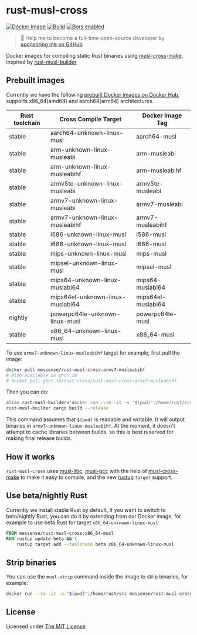 # rust-musl-cross

[![Docker Image](https://img.shields.io/docker/pulls/messense/rust-musl-cross.svg?maxAge=2592000)](https://hub.docker.com/r/messense/rust-musl-cross/)
[![Build](https://github.com/rust-cross/rust-musl-cross/workflows/Build/badge.svg)](https://github.com/rust-cross/rust-musl-cross/actions?query=workflow%3ABuild)
[![Bors enabled](https://bors.tech/images/badge_small.svg)](https://app.bors.tech/repositories/58197)

> 🚀 Help me to become a full-time open-source developer by [sponsoring me on GitHub](https://github.com/sponsors/messense)

Docker images for compiling static Rust binaries using [musl-cross-make][],
inspired by [rust-musl-builder](https://github.com/emk/rust-musl-builder)

## Prebuilt images

Currently we have the following [prebuilt Docker images on Docker Hub](https://hub.docker.com/r/messense/rust-musl-cross/),
 supports x86_64(amd64) and aarch64(arm64) architectures.

| Rust toolchain | Cross Compile Target                        | Docker Image Tag    |
|----------------|---------------------------------------------|---------------------|
| stable         | aarch64-unknown-linux-musl                  | aarch64-musl        |
| stable         | arm-unknown-linux-musleabi                  | arm-musleabi        |
| stable         | arm-unknown-linux-musleabihf                | arm-musleabihf      |
| stable         | armv5te-unknown-linux-musleabi              | armv5te-musleabi    |
| stable         | armv7-unknown-linux-musleabi                | armv7-musleabi      |
| stable         | armv7-unknown-linux-musleabihf              | armv7-musleabihf    |
| stable         | i586-unknown-linux-musl                     | i586-musl           |
| stable         | i686-unknown-linux-musl                     | i686-musl           |
| stable         | mips-unknown-linux-musl                     | mips-musl           |
| stable         | mipsel-unknown-linux-musl                   | mipsel-musl         |
| stable         | mips64-unknown-linux-muslabi64              | mips64-muslabi64    |
| stable         | mips64el-unknown-linux-muslabi64            | mips64el-muslabi64  |
| nightly        | powerpc64le-unknown-linux-musl              | powerpc64le-musl    |
| stable         | x86\_64-unknown-linux-musl                  | x86\_64-musl        |

To use `armv7-unknown-linux-musleabihf` target for example, first pull the image:

```bash
docker pull messense/rust-musl-cross:armv7-musleabihf
# Also available on ghcr.io
# docker pull ghcr.io/rust-cross/rust-musl-cross:armv7-musleabihf
```

Then you can do:

```bash
alias rust-musl-builder='docker run --rm -it -v "$(pwd)":/home/rust/src messense/rust-musl-cross:armv7-musleabihf'
rust-musl-builder cargo build --release
```

This command assumes that `$(pwd)` is readable and writable. It will output binaries in `armv7-unknown-linux-musleabihf`.
At the moment, it doesn't attempt to cache libraries between builds, so this is best reserved for making final release builds.

## How it works

`rust-musl-cross` uses [musl-libc][], [musl-gcc][] with the help of [musl-cross-make][] to make it easy to compile, and the new
[rustup][] `target` support.


## Use beta/nightly Rust

Currently we install stable Rust by default, if you want to switch to beta/nightly Rust, you can do it by extending
from our Docker image, for example to use beta Rust for target `x86_64-unknown-linux-musl`:

```dockerfile
FROM messense/rust-musl-cross:x86_64-musl
RUN rustup update beta && \
    rustup target add --toolchain beta x86_64-unknown-linux-musl
```

## Strip binaries

You can use the `musl-strip` command inside the image to strip binaries, for example:

```bash
docker run --rm -it -v "$(pwd)":/home/rust/src messense/rust-musl-cross:armv7-musleabihf musl-strip /home/rust/src/target/release/example
```

[musl-libc]: http://www.musl-libc.org/
[musl-gcc]: http://www.musl-libc.org/how.html
[musl-cross-make]: https://github.com/richfelker/musl-cross-make
[rustup]: https://www.rustup.rs/

## License

Licensed under [The MIT License](./LICENSE)
